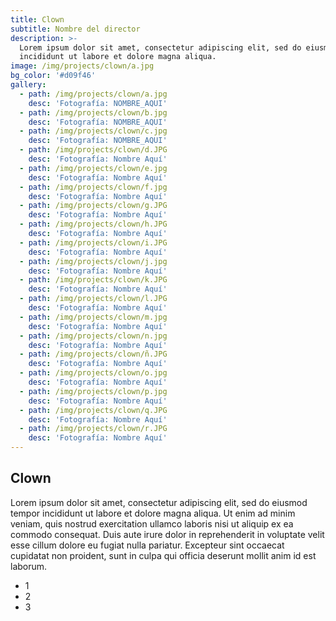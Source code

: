 ```yaml
---
title: Clown
subtitle: Nombre del director
description: >-
  Lorem ipsum dolor sit amet, consectetur adipiscing elit, sed do eiusmod tempor
  incididunt ut labore et dolore magna aliqua.
image: /img/projects/clown/a.jpg
bg_color: '#d09f46'
gallery:
  - path: /img/projects/clown/a.jpg
    desc: 'Fotografía: NOMBRE_AQUI'
  - path: /img/projects/clown/b.jpg
    desc: 'Fotografía: NOMBRE_AQUI'
  - path: /img/projects/clown/c.jpg
    desc: 'Fotografía: NOMBRE_AQUI'
  - path: /img/projects/clown/d.JPG
    desc: 'Fotografía: Nombre Aquí'
  - path: /img/projects/clown/e.jpg
    desc: 'Fotografía: Nombre Aquí'
  - path: /img/projects/clown/f.jpg
    desc: 'Fotografía: Nombre Aquí'
  - path: /img/projects/clown/g.JPG
    desc: 'Fotografía: Nombre Aquí'
  - path: /img/projects/clown/h.JPG
    desc: 'Fotografía: Nombre Aquí'
  - path: /img/projects/clown/i.JPG
    desc: 'Fotografía: Nombre Aquí'
  - path: /img/projects/clown/j.jpg
    desc: 'Fotografía: Nombre Aquí'
  - path: /img/projects/clown/k.JPG
    desc: 'Fotografía: Nombre Aquí'
  - path: /img/projects/clown/l.JPG
    desc: 'Fotografía: Nombre Aquí'
  - path: /img/projects/clown/m.jpg
    desc: 'Fotografía: Nombre Aquí'
  - path: /img/projects/clown/n.jpg
    desc: 'Fotografía: Nombre Aquí'
  - path: /img/projects/clown/ñ.JPG
    desc: 'Fotografía: Nombre Aquí'
  - path: /img/projects/clown/o.jpg
    desc: 'Fotografía: Nombre Aquí'
  - path: /img/projects/clown/p.jpg
    desc: 'Fotografía: Nombre Aquí'
  - path: /img/projects/clown/q.JPG
    desc: 'Fotografía: Nombre Aquí'
  - path: /img/projects/clown/r.JPG
    desc: 'Fotografía: Nombre Aquí'
---
```


## Clown

Lorem ipsum dolor sit amet, consectetur adipiscing elit, sed do eiusmod tempor incididunt ut labore et dolore magna aliqua. Ut enim ad minim veniam, quis nostrud exercitation ullamco laboris nisi ut aliquip ex ea commodo consequat. Duis aute irure dolor in reprehenderit in voluptate velit esse cillum dolore eu fugiat nulla pariatur. Excepteur sint occaecat cupidatat non proident, sunt in culpa qui officia deserunt mollit anim id est laborum.

* 1
* 2
* 3